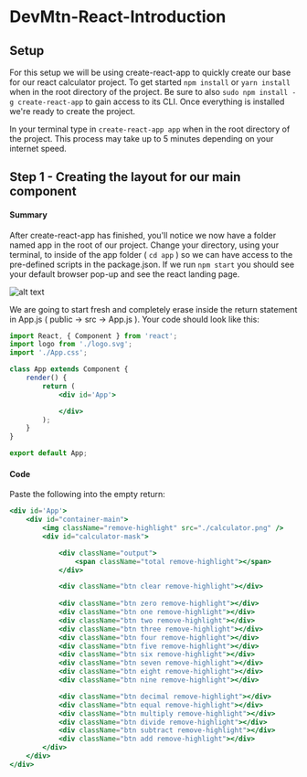 # DevMtn-React-Introduction

## Setup
For this setup we will be using create-react-app to quickly create our base for our react calculator project. To get started `npm install` or `yarn install` when in the root directory of the project. Be sure to also `sudo npm install -g create-react-app` to gain access to its CLI. Once everything is installed we're ready to create the project. 

In your terminal type in `create-react-app app` when in the root directory of the project. This process may take up to 5 minutes depending on your internet speed.
## Step 1 - Creating the layout for our main component
#### Summary
After create-react-app has finished, you'll notice we now have a folder named app in the root of our project. Change your directory, using your terminal, to inside of the app folder ( `cd app` ) so we can have access to the pre-defined scripts in the package.json. If we run `npm start` you should see your default browser pop-up and see the react landing page.

![alt text](https://github.com/devlemire/DevMtn-React-Introduction/blob/master/readme/initial-startup.png "Initial Startup")

We are going to start fresh and completely erase inside the return statement in App.js ( public -> src -> App.js ). Your code should look like this:

````jsx
import React, { Component } from 'react';
import logo from './logo.svg';
import './App.css';

class App extends Component {
	render() {
		return (
			<div id='App'>

			</div>
		);
	}
}

export default App;
````
#### Code 
Paste the following into the empty return:
````jsx
<div id='App'>
	<div id="container-main">
		<img className="remove-highlight" src="./calculator.png" />
		<div id="calculator-mask">

			<div className="output">
				<span className="total remove-highlight"></span>
			</div>

			<div className="btn clear remove-highlight"></div>
			
			<div className="btn zero remove-highlight"></div>
			<div className="btn one remove-highlight"></div>
			<div className="btn two remove-highlight"></div>
			<div className="btn three remove-highlight"></div>
			<div className="btn four remove-highlight"></div>
			<div className="btn five remove-highlight"></div>
			<div className="btn six remove-highlight"></div>
			<div className="btn seven remove-highlight"></div>
			<div className="btn eight remove-highlight"></div>
			<div className="btn nine remove-highlight"></div>

			<div className="btn decimal remove-highlight"></div>
			<div className="btn equal remove-highlight"></div>
			<div className="btn multiply remove-highlight"></div>
			<div className="btn divide remove-highlight"></div>
			<div className="btn subtract remove-highlight"></div>
			<div className="btn add remove-highlight"></div>
		</div>
	</div>
</div>
````
